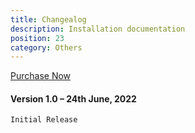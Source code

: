 ```yaml
---
title: Changealog
description: Installation documentation
position: 23
category: Others
---
```


[Purchase Now](https://codecanyon.net/item/clicon-ecommerce-laravel-script/38109314)

#### Version 1.0 – 24th June, 2022

`Initial Release`
